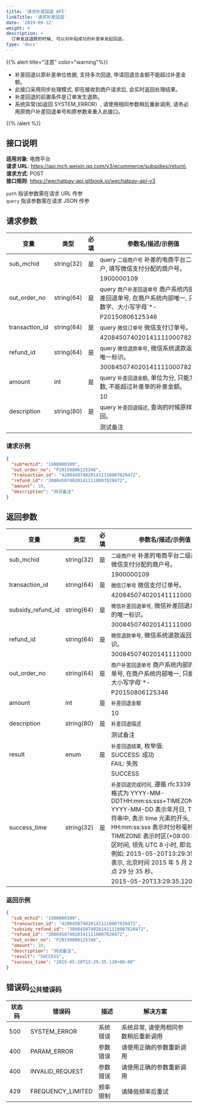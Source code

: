 ```yaml
---
title: '请求补差回退 API'
linkTitle: '请求补差回退'
date: '2019-09-12'
weight: 4
description: >
  订单发送退款的时候, 可以对补贴成功的补差单发起回退。
type: 'docs'
---
```


{{% alert title="注意" color="warning"%}}

- 补差回退以原补差单位依据, 支持多次回退, 申请回退总金额不能超过补差金额。
- 此接口采用同步处理模式, 即在接收到商户请求后, 会实时返回处理结果。
- 补差回退的前置条件是订单发生退款。
- 系统异常(如返回 SYSTEM_ERROR）, 请使用相同参数稍后重新调用, 请务必用原商户补差回退单号和原参数来重入此接口。

{{% /alert %}}

## 接口说明

**适用对象**: 电商平台\
**请求 URL**: https://api.mch.weixin.qq.com/v3/ecommerce/subsidies/return\
**请求方式**: POST\
**接口规则**: https://wechatpay-api.gitbook.io/wechatpay-api-v3

`path` 指该参数需在请求 URL 传参\
`query` 指该参数需在请求 JSON 传参

## 请求参数

| 变量           | 类型       | 必填 | 参数名/描述/示例值                                                                                              |                              |
| -------------- | ---------- | ---- | --------------------------------------------------------------------------------------------------------------- | ---------------------------- |
| sub_mchid      | string(32) | 是   | query `二级商户号` 补差的电商平台二级商户, 填写微信支付分配的商户号。                                           |                              |
|                |            |      | 1900000109                                                                                                      |                              |
| out_order_no   | string(64) | 是   | query `商户补差回退单号` 商户系统内部的补差回退单号, 在商户系统内部唯一, 只能是数字、大小写字母`*-|\*@`, 同一补 | 差回退单号多次请求等同一次。 |
|                |            |      | P20150806125346                                                                                                 |                              |
| transaction_id | string(64) | 是   | query `微信订单号` 微信支付订单号。                                                                             |                              |
|                |            |      | 4208450740201411110007820472                                                                                    |                              |
| refund_id      | string(64) | 是   | query `微信退款单号`, 微信系统退款返回的唯一标识。                                                              |                              |
|                |            |      | 3008450740201411110007820472                                                                                    |                              |
| amount         | int        | 是   | query `补差回退金额`, 单位为分, 只能为整数, 不能超过补差单的补差金额。                                          |                              |
|                |            |      | 10                                                                                                              |                              |
| description    | string(80) | 是   | query `补差回退描述`, 查询的时候原样带回。                                                                      |                              |
|                |            |      | 测试备注                                                                                                        |                              |

### 请求示例

```json
{
  "sub*mchid": "1900000109",
  "out_order_no": "P20150806125346",
  "transaction_id": "4208450740201411110007820472",
  "refund_id": "3008450740201411110007820472",
  "amount": 10,
  "description": "测试备注"
}
```

## 返回参数

| 变量              | 类型       | 必填 | 参数名/描述/示例值                                                                                                                                                                                                                                                                                                                            |
| ----------------- | ---------- | ---- | --------------------------------------------------------------------------------------------------------------------------------------------------------------------------------------------------------------------------------------------------------------------------------------------------------------------------------------------- |
| sub_mchid         | string(32) | 是   | `二级商户号` 补差的电商平台二级商户, 填写微信支付分配的商户号。                                                                                                                                                                                                                                                                               |
|                   |            |      | 1900000109                                                                                                                                                                                                                                                                                                                                    |
| transaction_id    | string(64) | 是   | `微信订单号` 微信支付订单号。                                                                                                                                                                                                                                                                                                                 |
|                   |            |      | 4208450740201411110007820472                                                                                                                                                                                                                                                                                                                  |
| subsidy_refund_id | string(64) | 是   | `微信补差回退单号`, 微信补差回退系统返回的唯一标识。                                                                                                                                                                                                                                                                                          |
|                   |            |      | 3008450740201411110007820472                                                                                                                                                                                                                                                                                                                  |
| refund_id         | string(64) | 是   | `微信退款单号`, 微信系统退款返回的唯一标识。                                                                                                                                                                                                                                                                                                  |
|                   |            |      | 3008450740201411110007820472                                                                                                                                                                                                                                                                                                                  |
| out_order_no      | string(64) | 是   | `商户补差回退单号` 商户系统内部的补差回退单号, 在商户系统内部唯一, 只能是数字、大小写字母`\*-|\*@` , 同一补差回退单号多次请求等同一次。                                                                                                                                                                                                       |
|                   |            |      | P20150806125346                                                                                                                                                                                                                                                                                                                               |
| amount            | int        | 是   | `补差回退金额`                                                                                                                                                                                                                                                                                                                                |
|                   |            |      | 10                                                                                                                                                                                                                                                                                                                                            |
| description       | string(80) | 是   | `补差回退描述`                                                                                                                                                                                                                                                                                                                                |
|                   |            |      | 测试备注                                                                                                                                                                                                                                                                                                                                      |
| result            | enum       | 是   | `补差回退结果`, 枚举值:<br>SUCCESS: 成功<br>FAIL: 失败                                                                                                                                                                                                                                                                                        |
|                   |            |      | SUCCESS                                                                                                                                                                                                                                                                                                                                       |
| success_time      | string(32) | 是   | `补差回退完成时间`, 遵循 rfc3339 标准格式, 格式为 YYYY-MM-DDTHH:mm:ss:sss+TIMEZONE, YYYY-MM-DD 表示年月日, T 出现在字符串中, 表示 time 元素的开头, HH:mm:ss:sss 表示时分秒毫秒, TIMEZONE 表示时区(+08:00 表示东八区时间, 领先 UTC 8 小时, 即北京时间）。例如: 2015-05-20T13:29:35+08:00 表示, 北京时间 2015 年 5 月 20 日 13 点 29 分 35 秒。 |
|                   |            |      | 2015-05-20T13:29:35.120+08:00                                                                                                                                                                                                                                                                                                                 |

### 返回示例

```json
{
  "sub_mchid": "1900000109",
  "transaction_id": "4208450740201411110007820472",
  "subsidy_refund_id": "3008450740201411110007820472",
  "refund_id": "3008450740201411110007820472",
  "out_order_no": "P20150806125346",
  "amount": 10,
  "description": "测试备注",
  "result": "SUCCESS",
  "success_time": "2015-05-20T13:29:35.120+08:00"
}
```

## 错误码<sub>公共错误码</sub>

| 状态码 | 错误码            | 描述     | 解决方案                             |
| ------ | ----------------- | -------- | ------------------------------------ |
| 500    | SYSTEM_ERROR      | 系统错误 | 系统异常, 请使用相同参数稍后重新调用 |
| 400    | PARAM_ERROR       | 参数错误 | 请使用正确的参数重新调用             |
| 400    | INVALID_REQUEST   | 参数错误 | 请使用正确的参数重新调用             |
| 429    | FREQUENCY_LIMITED | 频率限制 | 请降低频率后重试                     |
